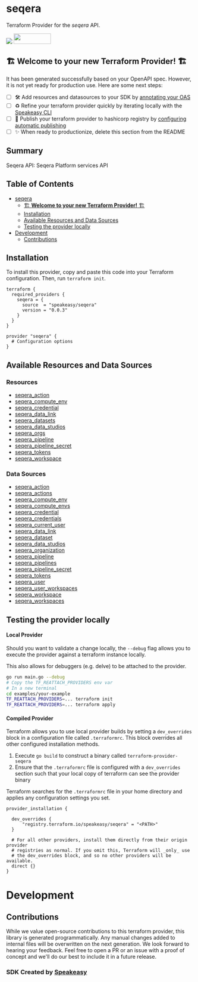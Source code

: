 # seqera

Terraform Provider for the *seqera* API.

<div align="left">
    <a href="https://www.speakeasy.com/?utm_source=seqera&utm_campaign=terraform"><img src="https://custom-icon-badges.demolab.com/badge/-Built%20By%20Speakeasy-212015?style=for-the-badge&logoColor=FBE331&logo=speakeasy&labelColor=545454" /></a>
    <a href="https://opensource.org/licenses/MIT">
        <img src="https://img.shields.io/badge/License-MIT-blue.svg" style="width: 100px; height: 28px;" />
    </a>
</div>


## 🏗 **Welcome to your new Terraform Provider!** 🏗

It has been generated successfully based on your OpenAPI spec. However, it is not yet ready for production use. Here are some next steps:
- [ ] 🛠 Add resources and datasources to your SDK by [annotating your OAS](https://www.speakeasy.com/docs/customize-terraform/terraform-extensions#map-api-entities-to-terraform-resources)
- [ ] ♻️ Refine your terraform provider quickly by iterating locally with the [Speakeasy CLI](https://github.com/speakeasy-api/speakeasy)
- [ ] 🎁 Publish your terraform provider to hashicorp registry by [configuring automatic publishing](https://www.speakeasy.com/docs/terraform-publishing)
- [ ] ✨ When ready to productionize, delete this section from the README

<!-- Start Summary [summary] -->
## Summary

Seqera API: Seqera Platform services API
<!-- End Summary [summary] -->

<!-- Start Table of Contents [toc] -->
## Table of Contents
<!-- $toc-max-depth=2 -->
* [seqera](#seqera)
  * [🏗 **Welcome to your new Terraform Provider!** 🏗](#welcome-to-your-new-terraform-provider)
  * [Installation](#installation)
  * [Available Resources and Data Sources](#available-resources-and-data-sources)
  * [Testing the provider locally](#testing-the-provider-locally)
* [Development](#development)
  * [Contributions](#contributions)

<!-- End Table of Contents [toc] -->

<!-- Start Installation [installation] -->
## Installation

To install this provider, copy and paste this code into your Terraform configuration. Then, run `terraform init`.

```hcl
terraform {
  required_providers {
    seqera = {
      source  = "speakeasy/seqera"
      version = "0.0.3"
    }
  }
}

provider "seqera" {
  # Configuration options
}
```
<!-- End Installation [installation] -->

<!-- Start Available Resources and Data Sources [operations] -->
## Available Resources and Data Sources

### Resources

* [seqera_action](docs/resources/action.md)
* [seqera_compute_env](docs/resources/compute_env.md)
* [seqera_credential](docs/resources/credential.md)
* [seqera_data_link](docs/resources/data_link.md)
* [seqera_datasets](docs/resources/datasets.md)
* [seqera_data_studios](docs/resources/data_studios.md)
* [seqera_orgs](docs/resources/orgs.md)
* [seqera_pipeline](docs/resources/pipeline.md)
* [seqera_pipeline_secret](docs/resources/pipeline_secret.md)
* [seqera_tokens](docs/resources/tokens.md)
* [seqera_workspace](docs/resources/workspace.md)
### Data Sources

* [seqera_action](docs/data-sources/action.md)
* [seqera_actions](docs/data-sources/actions.md)
* [seqera_compute_env](docs/data-sources/compute_env.md)
* [seqera_compute_envs](docs/data-sources/compute_envs.md)
* [seqera_credential](docs/data-sources/credential.md)
* [seqera_credentials](docs/data-sources/credentials.md)
* [seqera_current_user](docs/data-sources/current_user.md)
* [seqera_data_link](docs/data-sources/data_link.md)
* [seqera_dataset](docs/data-sources/dataset.md)
* [seqera_data_studios](docs/data-sources/data_studios.md)
* [seqera_organization](docs/data-sources/organization.md)
* [seqera_pipeline](docs/data-sources/pipeline.md)
* [seqera_pipelines](docs/data-sources/pipelines.md)
* [seqera_pipeline_secret](docs/data-sources/pipeline_secret.md)
* [seqera_tokens](docs/data-sources/tokens.md)
* [seqera_user](docs/data-sources/user.md)
* [seqera_user_workspaces](docs/data-sources/user_workspaces.md)
* [seqera_workspace](docs/data-sources/workspace.md)
* [seqera_workspaces](docs/data-sources/workspaces.md)
<!-- End Available Resources and Data Sources [operations] -->

<!-- Start Testing the provider locally [usage] -->
## Testing the provider locally

#### Local Provider

Should you want to validate a change locally, the `--debug` flag allows you to execute the provider against a terraform instance locally.

This also allows for debuggers (e.g. delve) to be attached to the provider.

```sh
go run main.go --debug
# Copy the TF_REATTACH_PROVIDERS env var
# In a new terminal
cd examples/your-example
TF_REATTACH_PROVIDERS=... terraform init
TF_REATTACH_PROVIDERS=... terraform apply
```

#### Compiled Provider

Terraform allows you to use local provider builds by setting a `dev_overrides` block in a configuration file called `.terraformrc`. This block overrides all other configured installation methods.

1. Execute `go build` to construct a binary called `terraform-provider-seqera`
2. Ensure that the `.terraformrc` file is configured with a `dev_overrides` section such that your local copy of terraform can see the provider binary

Terraform searches for the `.terraformrc` file in your home directory and applies any configuration settings you set.

```
provider_installation {

  dev_overrides {
      "registry.terraform.io/speakeasy/seqera" = "<PATH>"
  }

  # For all other providers, install them directly from their origin provider
  # registries as normal. If you omit this, Terraform will _only_ use
  # the dev_overrides block, and so no other providers will be available.
  direct {}
}
```
<!-- End Testing the provider locally [usage] -->

<!-- Placeholder for Future Speakeasy SDK Sections -->

# Development

## Contributions

While we value open-source contributions to this terraform provider, this library is generated programmatically. Any manual changes added to internal files will be overwritten on the next generation.
We look forward to hearing your feedback. Feel free to open a PR or an issue with a proof of concept and we'll do our best to include it in a future release. 

### SDK Created by [Speakeasy](https://www.speakeasy.com/?utm_source=seqera&utm_campaign=terraform)
